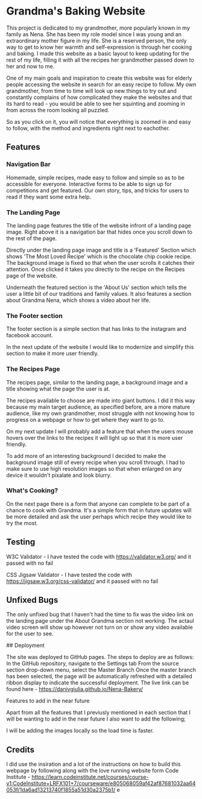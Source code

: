 # Grandma's Baking Website

This project is dedicated to my grandmother, more popularly known in my family as Nena. She has been my role model since I was young and an extraordinary mother figure in my life. She is a reserved person, the only way to get to know her warmth and self-expression is through her cooking and baking. I made this website as a basic layout to keep updating for the rest of my life, filling it with all the recipes her grandmother passed down to her and now to me.

One of my main goals and inspiration to create this website was for elderly people accessing the website in search for an easy recipe to follow. My own grandmother, from time to time will look up new things to try out and constantly complains of how complicated they make the websites and that its hard to read - you would be able to see her squinting and zooming in from across the room looking all puzzled.

So as you click on it, you will notice that everything is zoomed in and easy to follow, with the method and ingredients right next to eachother.

## Features

### Navigation Bar
Homemade, simple recipes, made easy to follow and simple so as to be accessible for everyone.
Interactive forms to be able to sign up for competitions and get featured.
Our own story, tips, and tricks for users to read if they want some extra help.

### The Landing Page



The landing page features the title of the website infront of a landing page image. Right above it is a navigation bar that hides once you scroll down to the rest of the page.

Directly under the landing page image and title is a 'Featured' Section which shows 'The Most Loved Recipe' which is the chocolate chip cookie recipe. The background image is fixed so that when the user scrolls it catches their attention. Once clicked it takes you directly to the recipe on the Recipes page of the website.

Underneath the featured section is the 'About Us' section which tells the user a little bit of our traditions and family values. It also features a section about Grandma Nena, which shows a video about her life.

### The Footer section

The footer section is a simple section that has links to the instagram and facebook account.

In the next update of the website I would like to modernize and simplify this section to make it more user friendly.

### The Recipes Page

The recipes page, similar to the landing page, a background image and a title showing what the page the user is at.

The recipes available to choose are made into giant buttons. I did it this way because my main target audience, as specified before, are a more mature audience, like my own grandmother, most struggle with not knowing how to progress on a webpage or how to get where they want to go to.

On my next update I will probably add a feature that when the users mouse hovers over the links to the recipes it will light up so that it is more user friendly.

To add more of an interesting background I decided to make the background image still of every recipe when you scroll through. I had to make sure to use high resolution images so that when enlarged on any device it wouldn't pixalate and look blurry.

### What's Cooking?

On the next page there is a form that anyone can complete to be part of a chance to cook with Grandma. It's a simple form that in future updates will be more detailed and ask the user perhaps which recipe they would like to try the most.

## Testing

W3C Validator - I have tested the code with https://validator.w3.org/ and it passed with no fail

CSS Jigsaw Validator - I have tested the code with https://jigsaw.w3.org/css-validator/ and it passed with no fail

## Unfixed Bugs

The only unfixed bug that I haven't had the time to fix was the video link on the landing page under the About Grandma section not working. The actaul video screen will show up however not turn on or show any video available for the user to see.

## Deployment

The site was deployed to GitHub pages. The steps to deploy are as follows: In the GitHub repository, navigate to the Settings tab From the source section drop-down menu, select the Master Branch Once the master branch has been selected, the page will be automatically refreshed with a detailed ribbon display to indicate the successful deployment. The live link can be found here - https://danivgiulia.github.io/Nena-Bakery/

Features to add in the near future

Apart from all the features that I previusly mentioned in each section that I will be wanting to add in the near future I also want to add the following;

I will be adding the images locally so the load time is faster.

## Credits

I did use the insiration and a lot of the instructions on how to build this webpage by following along with the love running website form Code Institute - https://learn.codeinstitute.net/courses/course-v1:CodeInstitute+LRFX101+7/courseware/e805068059af42af87681032aa64053f/1da6ad13213740f1855a51d30a2375b1/ e
